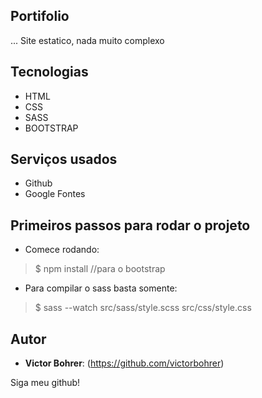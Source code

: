  
## Portifolio
 
... Site estatico, nada muito complexo
 
 
## Tecnologias
 
 
* HTML
* CSS
* SASS
* BOOTSTRAP

 
 
## Serviços usados
 
* Github
* Google Fontes
 
 
 
## Primeiros passos para rodar o projeto
 
* Comece rodando:
>    $ npm install //para o bootstrap
* Para compilar o sass basta somente:
>    $ sass --watch src/sass/style.scss src/css/style.css
 
 
## Autor
 
* **Victor Bohrer**: (https://github.com/victorbohrer)
 
 
Siga meu github!
